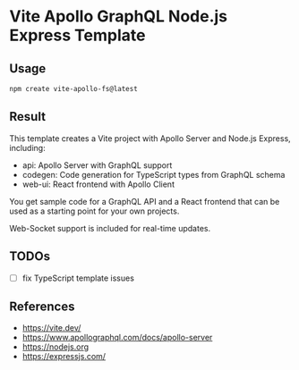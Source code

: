 # Vite Apollo GraphQL Node.js Express Template

## Usage

```sh
npm create vite-apollo-fs@latest
```

## Result

This template creates a Vite project with Apollo Server and Node.js Express, including:

- api: Apollo Server with GraphQL support
- codegen: Code generation for TypeScript types from GraphQL schema
- web-ui: React frontend with Apollo Client

You get sample code for a GraphQL API and a React frontend that can be used as a starting point for your own projects.

Web-Socket support is included for real-time updates.

## TODOs

- [ ] fix TypeScript template issues

## References

- https://vite.dev/
- https://www.apollographql.com/docs/apollo-server
- https://nodejs.org
- https://expressjs.com/
